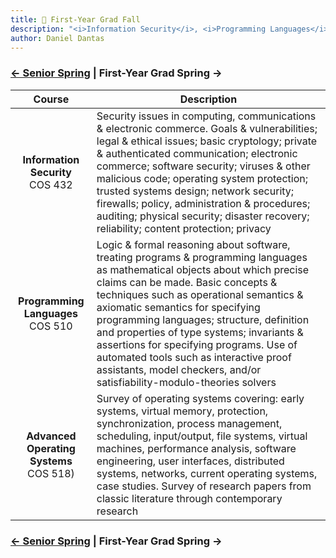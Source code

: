 ```yaml
---
title: 🐯 First-Year Grad Fall
description: "<i>Information Security</i>, <i>Programming Languages</i>, and <i>Advanced Operating Systems</i>"
author: Daniel Dantas
---
```


### [← Senior Spring](https://dantasfiles.com/2002/01/22/cornell-senior-spring.html) | First-Year Grad Spring →

| Course | Description |
| :---: | --- |
| **Information Security** <br> COS 432 | Security issues in computing, communications & electronic commerce. Goals & vulnerabilities; legal & ethical issues; basic cryptology; private & authenticated communication; electronic commerce; software security; viruses & other malicious code; operating system protection; trusted systems design; network security; firewalls; policy, administration & procedures; auditing; physical security; disaster recovery; reliability; content protection; privacy |
| **Programming Languages** <br> COS 510 | Logic & formal reasoning about software, treating programs & programming languages as mathematical objects about which precise claims can be made. Basic concepts & techniques such as operational semantics & axiomatic semantics for specifying programming languages; structure, definition and properties of type systems; invariants & assertions for specifying programs. Use of automated tools such as interactive proof assistants, model checkers, and/or satisfiability-modulo-theories solvers
| **Advanced Operating Systems** <br> COS 518) | Survey of operating systems covering: early systems, virtual memory, protection, synchronization, process management, scheduling, input/output, file systems, virtual machines, performance analysis, software engineering, user interfaces, distributed systems, networks, current operating systems, case studies. Survey of research papers from classic literature through contemporary research |

### [← Senior Spring](https://dantasfiles.com/2002/01/22/cornell-senior-spring.html) | First-Year Grad Spring →
